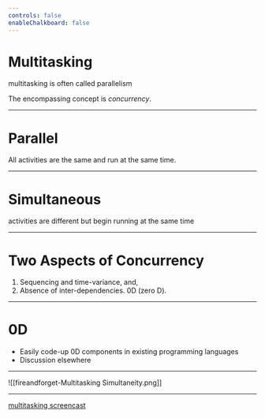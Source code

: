 ```yaml
---
controls: false
enableChalkboard: false
---
```

# Multitasking
multitasking is often called parallelism

The encompassing concept is *concurrency*.

---
# Parallel
All activities are the same and run at the same time.

---

# Simultaneous

activities are different but begin running at the same time

---
# Two Aspects of Concurrency
1. Sequencing and time-variance, and,
2. Absence of inter-dependencies.  0D (zero D).


---
# 0D
- Easily code-up 0D components in existing programming languages
- Discussion elsewhere

---

![[fireandforget-Multitasking Simultaneity.png]]

---
[multitasking screencast](https://share.descript.com/view/tWtyo1hpKaA)
